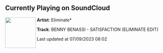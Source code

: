 ## Currently Playing on SoundCloud

[<img align="left" width="100" src="https://i1.sndcdn.com/artworks-6wCEQjlztzXR0tkX-YifLZw-t500x500.jpg">](https://soundcloud.com/eliminatemusic/benny-benassi-satisfaction-eliminate-remix)

**Artist**: Eliminate* 

**Track**: BENNY BENASSI - SATISFACTION (ELIMINATE EDIT)

Last updated at 07/09/2023 08:02
